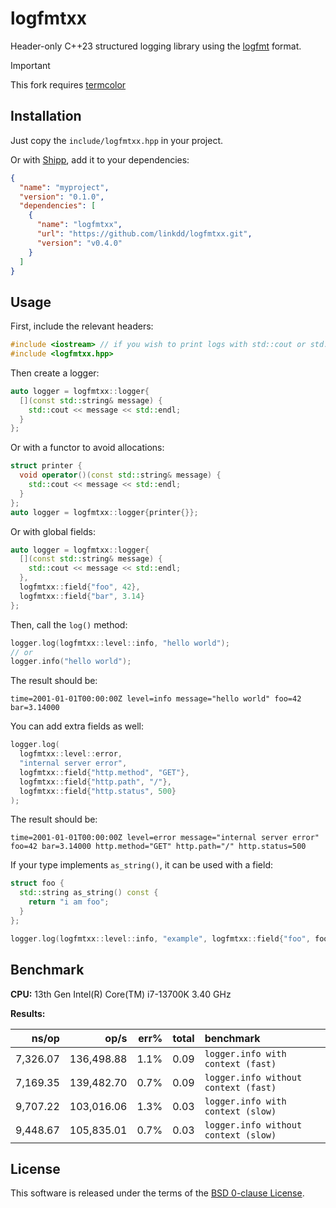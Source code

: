 # logfmtxx

Header-only C++23 structured logging library using the
[logfmt](https://brandur.org/logfmt) format.

> [!IMPORTANT]  
> This fork requires [termcolor](https://github.com/yawin123/termcolor)

## Installation

Just copy the `include/logfmtxx.hpp` in your project.

Or with [Shipp](https://github.com/linkdd/shipp), add it to your dependencies:

```json
{
  "name": "myproject",
  "version": "0.1.0",
  "dependencies": [
    {
      "name": "logfmtxx",
      "url": "https://github.com/linkdd/logfmtxx.git",
      "version": "v0.4.0"
    }
  ]
}
```

## Usage

First, include the relevant headers:

```cpp
#include <iostream> // if you wish to print logs with std::cout or std::cerr
#include <logfmtxx.hpp>
```

Then create a logger:

```cpp
auto logger = logfmtxx::logger{
  [](const std::string& message) {
    std::cout << message << std::endl;
  }
};
```

Or with a functor to avoid allocations:

```cpp
struct printer {
  void operator()(const std::string& message) {
    std::cout << message << std::endl;
  }
};
auto logger = logfmtxx::logger{printer{}};
```

Or with global fields:

```cpp
auto logger = logfmtxx::logger{
  [](const std::string& message) {
    std::cout << message << std::endl;
  },
  logfmtxx::field{"foo", 42},
  logfmtxx::field{"bar", 3.14}
};
```

Then, call the `log()` method:

```cpp
logger.log(logfmtxx::level::info, "hello world");
// or
logger.info("hello world");
```

The result should be:

```
time=2001-01-01T00:00:00Z level=info message="hello world" foo=42 bar=3.14000
```

You can add extra fields as well:

```cpp
logger.log(
  logfmtxx::level::error,
  "internal server error",
  logfmtxx::field{"http.method", "GET"},
  logfmtxx::field{"http.path", "/"},
  logfmtxx::field{"http.status", 500}
);
```

The result should be:

```
time=2001-01-01T00:00:00Z level=error message="internal server error" foo=42 bar=3.14000 http.method="GET" http.path="/" http.status=500
```

If your type implements `as_string()`, it can be used with a field:

```cpp
struct foo {
  std::string as_string() const {
    return "i am foo";
  }
};

logger.log(logfmtxx::level::info, "example", logfmtxx::field{"foo", foo{}});
```

## Benchmark

**CPU:** 13th Gen Intel(R) Core(TM) i7-13700K 3.40 GHz

**Results:**

|               ns/op |                op/s |    err% |     total | benchmark
|--------------------:|--------------------:|--------:|----------:|:----------
|            7,326.07 |          136,498.88 |    1.1% |      0.09 | `logger.info with context (fast)`
|            7,169.35 |          139,482.70 |    0.7% |      0.09 | `logger.info without context (fast)`
|            9,707.22 |          103,016.06 |    1.3% |      0.03 | `logger.info with context (slow)`
|            9,448.67 |          105,835.01 |    0.7% |      0.03 | `logger.info without context (slow)`

## License

This software is released under the terms of the
[BSD 0-clause License](./LICENSE.txt).
